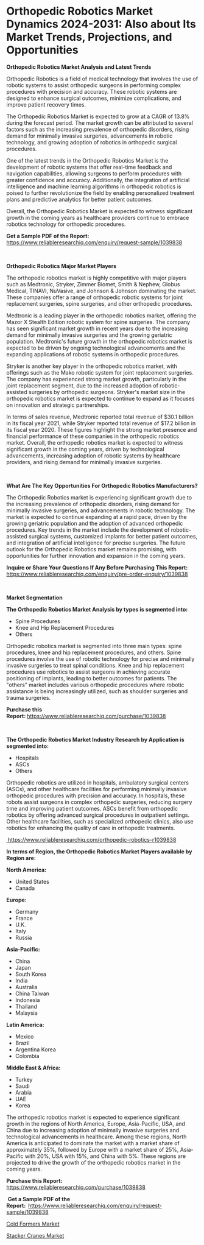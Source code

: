 <p><h1>Orthopedic Robotics Market Dynamics 2024-2031: Also about Its Market Trends, Projections, and Opportunities</h1></p><p><strong>Orthopedic Robotics Market Analysis and Latest Trends</strong></p>
<p><p>Orthopedic Robotics is a field of medical technology that involves the use of robotic systems to assist orthopedic surgeons in performing complex procedures with precision and accuracy. These robotic systems are designed to enhance surgical outcomes, minimize complications, and improve patient recovery times.</p><p>The Orthopedic Robotics Market is expected to grow at a CAGR of 13.8% during the forecast period. The market growth can be attributed to several factors such as the increasing prevalence of orthopedic disorders, rising demand for minimally invasive surgeries, advancements in robotic technology, and growing adoption of robotics in orthopedic surgical procedures.</p><p>One of the latest trends in the Orthopedic Robotics Market is the development of robotic systems that offer real-time feedback and navigation capabilities, allowing surgeons to perform procedures with greater confidence and accuracy. Additionally, the integration of artificial intelligence and machine learning algorithms in orthopedic robotics is poised to further revolutionize the field by enabling personalized treatment plans and predictive analytics for better patient outcomes.</p><p>Overall, the Orthopedic Robotics Market is expected to witness significant growth in the coming years as healthcare providers continue to embrace robotics technology for orthopedic procedures.</p></p>
<p><strong>Get a Sample PDF of the Report:&nbsp;</strong> <a href="https://www.reliableresearchiq.com/enquiry/request-sample/1039838">https://www.reliableresearchiq.com/enquiry/request-sample/1039838</a></p>
<p>&nbsp;</p>
<p><strong>Orthopedic Robotics Major Market Players</strong></p>
<p><p>The orthopedic robotics market is highly competitive with major players such as Medtronic, Stryker, Zimmer Biomet, Smith & Nephew, Globus Medical, TINAVI, NuVasive, and Johnson & Johnson dominating the market. These companies offer a range of orthopedic robotic systems for joint replacement surgeries, spine surgeries, and other orthopedic procedures.</p><p>Medtronic is a leading player in the orthopedic robotics market, offering the Mazor X Stealth Edition robotic system for spine surgeries. The company has seen significant market growth in recent years due to the increasing demand for minimally invasive surgeries and the growing geriatric population. Medtronic's future growth in the orthopedic robotics market is expected to be driven by ongoing technological advancements and the expanding applications of robotic systems in orthopedic procedures.</p><p>Stryker is another key player in the orthopedic robotics market, with offerings such as the Mako robotic system for joint replacement surgeries. The company has experienced strong market growth, particularly in the joint replacement segment, due to the increased adoption of robotic-assisted surgeries by orthopedic surgeons. Stryker's market size in the orthopedic robotics market is expected to continue to expand as it focuses on innovation and strategic partnerships.</p><p>In terms of sales revenue, Medtronic reported total revenue of $30.1 billion in its fiscal year 2021, while Stryker reported total revenue of $17.2 billion in its fiscal year 2020. These figures highlight the strong market presence and financial performance of these companies in the orthopedic robotics market. Overall, the orthopedic robotics market is expected to witness significant growth in the coming years, driven by technological advancements, increasing adoption of robotic systems by healthcare providers, and rising demand for minimally invasive surgeries.</p></p>
<p>&nbsp;</p>
<p><strong>What Are The Key Opportunities For Orthopedic Robotics Manufacturers?</strong></p>
<p><p>The Orthopedic Robotics market is experiencing significant growth due to the increasing prevalence of orthopedic disorders, rising demand for minimally invasive surgeries, and advancements in robotic technology. The market is expected to continue expanding at a rapid pace, driven by the growing geriatric population and the adoption of advanced orthopedic procedures. Key trends in the market include the development of robotic-assisted surgical systems, customized implants for better patient outcomes, and integration of artificial intelligence for precise surgeries. The future outlook for the Orthopedic Robotics market remains promising, with opportunities for further innovation and expansion in the coming years.</p></p>
<p><strong>Inquire or Share Your Questions If Any Before Purchasing This Report:</strong> <a href="https://www.reliableresearchiq.com/enquiry/pre-order-enquiry/1039838">https://www.reliableresearchiq.com/enquiry/pre-order-enquiry/1039838</a></p>
<p>&nbsp;</p>
<p><strong>Market Segmentation</strong></p>
<p><strong>The Orthopedic Robotics Market Analysis by types is segmented into:</strong></p>
<p><ul><li>Spine Procedures</li><li>Knee and Hip Replacement Procedures</li><li>Others</li></ul></p>
<p><p>Orthopedic robotics market is segmented into three main types: spine procedures, knee and hip replacement procedures, and others. Spine procedures involve the use of robotic technology for precise and minimally invasive surgeries to treat spinal conditions. Knee and hip replacement procedures use robotics to assist surgeons in achieving accurate positioning of implants, leading to better outcomes for patients. The "others" market includes various orthopedic procedures where robotic assistance is being increasingly utilized, such as shoulder surgeries and trauma surgeries.</p></p>
<p><strong>Purchase this Report:&nbsp;</strong><a href="https://www.reliableresearchiq.com/purchase/1039838">https://www.reliableresearchiq.com/purchase/1039838</a></p>
<p>&nbsp;</p>
<p><strong>The Orthopedic Robotics Market Industry Research by Application is segmented into:</strong></p>
<p><ul><li>Hospitals</li><li>ASCs</li><li>Others</li></ul></p>
<p><p>Orthopedic robotics are utilized in hospitals, ambulatory surgical centers (ASCs), and other healthcare facilities for performing minimally invasive orthopedic procedures with precision and accuracy. In hospitals, these robots assist surgeons in complex orthopedic surgeries, reducing surgery time and improving patient outcomes. ASCs benefit from orthopedic robotics by offering advanced surgical procedures in outpatient settings. Other healthcare facilities, such as specialized orthopedic clinics, also use robotics for enhancing the quality of care in orthopedic treatments.</p></p>
<p><a href="https://www.reliableresearchiq.com/orthopedic-robotics-r1039838">&nbsp;https://www.reliableresearchiq.com/orthopedic-robotics-r1039838</a></p>
<p><strong>In terms of Region, the Orthopedic Robotics Market Players available by Region are:</strong></p>
<p>
    <p> <strong> North America: </strong>
        <ul>
            <li>United States</li>
            <li>Canada</li>
        </ul>
        </p> 
    <p> <strong> Europe: </strong>
        <ul>
            <li>Germany</li>
            <li>France</li>
            <li>U.K.</li>
            <li>Italy</li>
            <li>Russia</li>
        </ul>
        </p> 
    <p> <strong> Asia-Pacific: </strong>
        <ul>
            <li>China</li>
            <li>Japan</li>
            <li>South Korea</li>
            <li>India</li>
            <li>Australia</li>
            <li>China Taiwan</li>
            <li>Indonesia</li>
            <li>Thailand</li>
            <li>Malaysia</li>
        </ul>
        </p> 
    <p> <strong> Latin America: </strong>
        <ul>
            <li>Mexico</li>
            <li>Brazil</li>
            <li>Argentina Korea</li>
            <li>Colombia</li>
        </ul>
        </p> 
    <p> <strong> Middle East & Africa: </strong>
        <ul>
            <li>Turkey</li>
            <li>Saudi</li>
            <li>Arabia</li>
            <li>UAE</li>
            <li>Korea</li>
        </ul>
    </p>
    </p>
<p><p>The orthopedic robotics market is expected to experience significant growth in the regions of North America, Europe, Asia-Pacific, USA, and China due to increasing adoption of minimally invasive surgeries and technological advancements in healthcare. Among these regions, North America is anticipated to dominate the market with a market share of approximately 35%, followed by Europe with a market share of 25%, Asia-Pacific with 20%, USA with 15%, and China with 5%. These regions are projected to drive the growth of the orthopedic robotics market in the coming years.</p></p>
<p><strong>Purchase this Report: </strong><a href="https://www.reliableresearchiq.com/purchase/1039838">https://www.reliableresearchiq.com/purchase/1039838</a></p>
<p>&nbsp;<strong>Get a Sample PDF of the Report:&nbsp;&nbsp;</strong><a href="https://www.reliableresearchiq.com/enquiry/request-sample/1039838">https://www.reliableresearchiq.com/enquiry/request-sample/1039838</a></p>
<p><strong></strong></p>
<p><p><a href="https://github.com/FredaSauer/Market-Research-Report-List-1/blob/main/cold-formers-market.md">Cold Formers Market</a></p><p><a href="https://github.com/arabintang013/Market-Research-Report-List-1/blob/main/stacker-cranes-market.md">Stacker Cranes Market</a></p></p>
